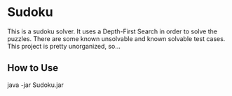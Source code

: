 # Sudoku

This is a sudoku solver. It uses a Depth-First Search in order to solve the puzzles. There are
some known unsolvable and known solvable test cases. This project is pretty unorganized, so...

## How to Use

java -jar Sudoku.jar